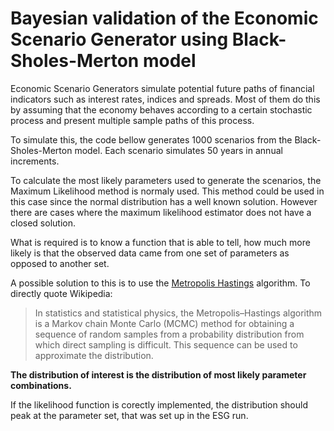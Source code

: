 # Bayesian validation of the Economic Scenario Generator using Black-Sholes-Merton model

Economic Scenario Generators simulate potential future paths of financial indicators such as interest rates, 
indices and spreads. Most of them do this by assuming that the economy behaves according to a certain stochastic process 
and present multiple sample paths of this process.

To simulate this, the code bellow generates 1000 scenarios from the Black-Sholes-Merton model. 
Each scenario simulates 50 years in annual increments.

To calculate the most likely parameters used to generate the scenarios, the Maximum Likelihood method is normaly used.
This method could be used in this case since the normal distribution has a well known solution. 
However there are cases where the maximum likelihood estimator does not have a closed solution. 

What is required is to know a function that is able to tell, 
how much more likely is that the observed data came from one set of parameters as opposed to another set.

A possible solution to this is to use the [Metropolis Hastings](https://en.wikipedia.org/wiki/Metropolis%E2%80%93Hastings_algorithm) algorithm. 
To directly quote Wikipedia:

> In statistics and statistical physics, 
> the Metropolis–Hastings algorithm is a Markov chain Monte Carlo (MCMC) method 
> for obtaining a sequence of random samples from a probability distribution 
> from which direct sampling is difficult. This sequence can be used to approximate the distribution.

<b> The distribution of interest is the distribution of most likely parameter combinations.</b>  

If the likelihood function is corectly implemented, the distribution should peak at the parameter set, that was set up in the ESG run.
